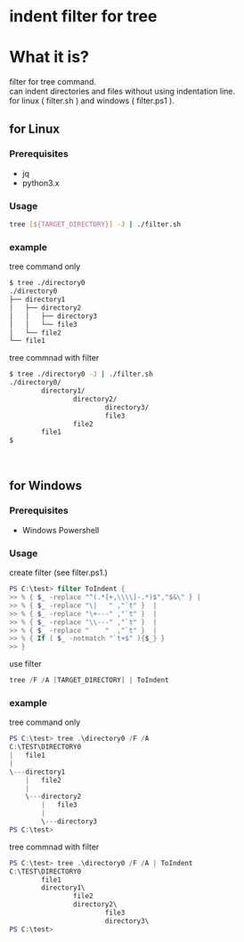 indent filter for tree
==================================================

# What it is?
filter for tree command.  
can indent directories and files without using indentation line.  
for linux ( filter.sh ) and windows ( filter.ps1 ).

## for Linux
### Prerequisites
- jq
- python3.x

### Usage
```bash
tree [${TARGET_DIRECTORY}] -J | ./filter.sh
```

### example
tree command only
```bash
$ tree ./directory0
./directory0
├── directory1
│   ├── directory2
│   │   ├── directory3
│   │   └── file3
│   └── file2
└── file1
```
tree commnad with filter
```bash
$ tree ./directory0 -J | ./filter.sh
./directory0/
        directory1/
                directory2/
                        directory3/
                        file3
                file2
        file1
$
```

<br>

## for Windows
### Prerequisites
- Windows Powershell

### Usage
create filter (see filter.ps1.)
```powershell
PS C:\test> filter ToIndent {
>> % { $_ -replace "^(.*[+,\\\\]-.*)$","$&\" } |
>> % { $_ -replace "\|   " ,"`t" }  |
>> % { $_ -replace "\+---" ,"`t" }  |
>> % { $_ -replace "\\---" ,"`t" }  |
>> % { $_ -replace "    "  ,"`t" }  |
>> % { If ( $_ -notmatch "`t+$" ){$_} }
>> }
```
use filter
```powershell
tree /F /A [TARGET_DIRECTORY] | ToIndent
```
### example
tree command only
```powershell
PS C:\test> tree .\directory0 /F /A
C:\TEST\DIRECTORY0
|   file1
|
\---directory1
    |   file2
    |
    \---directory2
        |   file3
        |
        \---directory3
PS C:\test>
```
tree commnad with filter
```powershell
PS C:\test> tree .\directory0 /F /A | ToIndent
C:\TEST\DIRECTORY0
        file1
        directory1\
                file2
                directory2\
                        file3
                        directory3\
PS C:\test>
```

